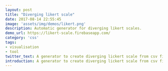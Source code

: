 ```yaml
---
layout: post
title: "Diverging likert scale"
date: 2017-08-14 22:55:45
image: 'assets/img/demos/likert.png'
description: Automatic generator for diverging likert scales.
demo_url: https://likert-scale.firebaseapp.com/
category: 'css'
tags:
- visualisation
- tool
twitter_text: A generator to create diverging lickert scale from csv files.
introduction: A generator to create diverging lickert scale from csv files.
---
```










